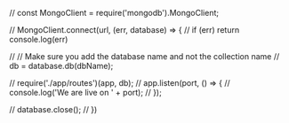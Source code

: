 // const MongoClient    = require('mongodb').MongoClient;

// MongoClient.connect(url, (err, database) => {
//     if (err) return console.log(err)
                        
//     // Make sure you add the database name and not the collection name
//     db = database.db(dbName);

//     require('./app/routes')(app, db);
//     app.listen(port, () => {
//       console.log('We are live on ' + port);
//     });       
    
//     database.close();
//   })